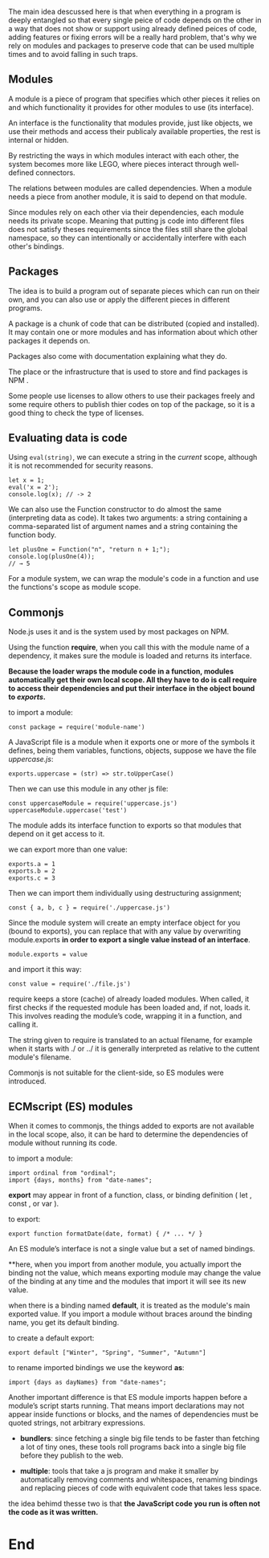 The main idea descussed here is that when everything in a program is deeply entangled so that every single peice of code depends on the other in a way that does not show or support using already defined peices of code, adding features or fixing errors will be a really hard problem, that's why we rely on modules and packages to preserve code that can be used multiple times and to avoid falling in such traps.

## Modules

A module is a piece of program that specifies which other pieces it relies on and which functionality it provides for other modules to use (its interface).

An interface is the functionality that modules provide, just like objects, we use their methods and access their publicaly available properties, the rest is internal or hidden.

By restricting the ways in which modules interact with each other, the system becomes more like LEGO, where pieces interact through well-defined connectors.

The relations between modules are called dependencies. When a module needs a piece from another module, it is said to depend on that module.

Since modules rely on each other via their dependencies, each module needs its private scope. Meaning that putting js code into different files does not satisfy theses requirements since the files still share the global namespace, so they can intentionally or accidentally interfere with each other's bindings.

## Packages

The idea is to build a program out of separate pieces which can run on their own, and you can also use or apply the different pieces in different programs.

A package is a chunk of code that can be distributed (copied and installed). It may contain one or more modules and has information about which other packages it depends on.

Packages also come with documentation explaining what they do.

The place or the infrastructure that is used to store and find packages is NPM [](https://npmjs.org).

Some people use licenses to allow others to use their packages freely and some require others to publish thier codes on top of the package, so it is a good thing to check the type of licenses.

## Evaluating data is code 

Using `eval(string)`, we can execute a string in the *current* scope, although it is not recommended for security reasons.

``` 
let x = 1;
eval('x = 2');
console.log(x); // -> 2
```
We can also use the Function constructor to do almost the same (interpreting data as code). It takes two arguments: a string containing a comma-separated list of argument names and a string containing the function body.

```
let plusOne = Function("n", "return n + 1;");
console.log(plusOne(4));
// → 5
```

For a module system, we can wrap the module's code in a function and use the functions's scope as module scope.

## Commonjs

Node.js uses it and is the system used by most packages on NPM.

Using the function **require**, when you call this with the module name of a dependency, it makes sure the module is loaded and returns its interface.

**Because the loader wraps the module code in a function, modules automatically get their own local scope. All they have to do is call require to access their dependencies and put their interface in the object bound to ***exports***.**

to import a module:
```
const package = require('module-name')
```
A JavaScript file is a module when it exports one or more of the symbols it defines, being them variables, functions, objects, suppose we have the file *uppercase.js*:

```
exports.uppercase = (str) => str.toUpperCase()
```

Then we can use this module in any other js file:

```
const uppercaseModule = require('uppercase.js')
uppercaseModule.uppercase('test')
```


The module adds its interface function to exports so that modules that depend on it get access to it.

we can export more than one value:

```
exports.a = 1
exports.b = 2
exports.c = 3
```

Then we can import them individually using destructuring assignment;

```
const { a, b, c } = require('./uppercase.js')
```

Since the module system will create an empty interface object for you (bound to exports), you can replace that with any value by overwriting module.exports **in order to export a single value instead of an interface**.

```
module.exports = value
```

and import it this way:

```
const value = require('./file.js')
```

require keeps a store (cache) of already loaded modules. When called, it first checks if the requested module has been loaded and, if not, loads it. This involves reading the module’s code, wrapping it in a function, and calling it.


The string given to require is translated to an actual filename, for example when it starts with ./ or ../ it is generally interpreted as relative to the cuttent module's filename.

Commonjs is not suitable for the client-side, so ES modules were introduced.

## ECMscript (ES) modules

When it comes to commonjs, the things added to exports are not available in the local scope, also, it can be hard to determine the dependencies of module without running its code.

to import a module:

```
import ordinal from "ordinal";
import {days, months} from "date-names";
```

**export** may appear in front of a function, class, or binding definition ( let , const , or var ).

to export:

```
export function formatDate(date, format) { /* ... */ }
```

An ES module’s interface is not a single value but a set of named bindings.

**here, when you import from another module, you actually import the binding not the value, which means exporting module may change the value of the binding at any time and the modules that import it will see its new value.

when there is a binding named **default**, it is treated as the module's main exported value. If you import a module without braces around the binding name, you get its default binding.

to create a default export:

```
export default ["Winter", "Spring", "Summer", "Autumn"]
```

to rename imported bindings we use the keyword **as**:

```
import {days as dayNames} from "date-names";
```

Another important difference is that ES module imports happen before a module’s script starts running. That means import declarations may not appear inside functions or blocks, and the names of dependencies must be quoted strings, not arbitrary expressions.

* **bundlers**: since fetching a single big file tends to be faster than fetching a lot of tiny ones, these tools roll programs back into a single big file before they publish to the web.

* **multiple**: tools that take a js program and make it smaller by automatically removing comments and whitespaces, renaming bindings and replacing pieces of code with equivalent code that takes less space.

the idea behimd thesse two is that **the JavaScript code you run is often not the code as it was written.**

# End











